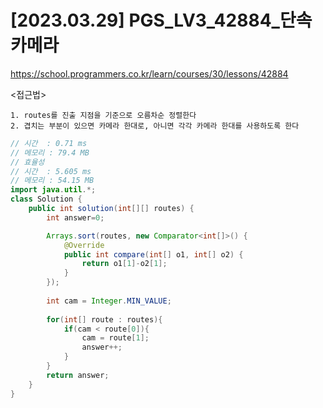 #   [2023.03.29] PGS_LV3_42884_단속카메라
https://school.programmers.co.kr/learn/courses/30/lessons/42884

<접근법>

```
1. routes를 진출 지점을 기준으로 오름차순 정렬한다
2. 겹치는 부분이 있으면 카메라 한대로, 아니면 각각 카메라 한대를 사용하도록 한다
```




```java
// 시간  : 0.71 ms
// 메모리 : 79.4 MB
// 효율성
// 시간  : 5.605 ms
// 메모리 : 54.15 MB
import java.util.*;
class Solution {
    public int solution(int[][] routes) {
        int answer=0;

        Arrays.sort(routes, new Comparator<int[]>() {
            @Override
            public int compare(int[] o1, int[] o2) {
                return o1[1]-o2[1];
            }
        });
        
        int cam = Integer.MIN_VALUE;
        
        for(int[] route : routes){
            if(cam < route[0]){
                cam = route[1];
                answer++;
            }
        }
        return answer;
    }
}
```


